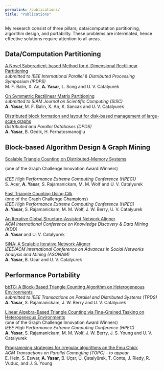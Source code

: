 ```yaml
---
permalink: /publications/
title: "Publications"
---
```


My research consist of three pillars; data/computation partitioning, algorithm design, and portability. These problems are interrelated, hence effective solutions require attention to all areas.

## Data/Computation Partitioning

[A Novel Subgradient-based Method for d-Dimensional Rectilinear Partitioning](https://www.ipdps.org) <br />
<em>submitted to IEEE International Parallel \& Distributed Processing Symposium (IPDPS)</em> <br />
M. F. Balin, X. An, <strong> A. Yasar</strong>, L. Song and U. V. Catalyurek <br />

[On Symmetric Rectilinear Matrix Partitioning](https://arxiv.org/abs/2009.07735) <br />
<em>submitted to SIAM Journal on Scientific Computing (SISC)</em> <br />
<strong>A. Yasar</strong>, M. F. Balin, X. An, K. Sancak and U. V. Catalyurek <br />



[Distributed block formation and layout for disk-based management of large-scale graphs](https://link.springer.com/article/10.1007/s10619-017-7191-3) <br />
<em>Distributed and Parallel Databases (DPDS)</em> <br />
<strong>A. Yasar</strong>, B. Gedik, H. Ferhatosmanoğlu <br />



## Block-based Algorithm Design \& Graph Mining


[Scalable Triangle Counting on Distributed-Memory Systems](https://graphchallenge.mit.edu/champions) <br />
<div class="text-red mb-2"> (one of the Graph Challenge Innovation Award Winners)</div> <br />
<em>IEEE High Performance Extreme Computing Conference (HPEC)}</em> <br />
S. Acer, <strong>A. Yasar</strong>, S. Rajamanickam, M. M. Wolf and U. V. Catalyurek <br />


[Fast Triangle Counting Using Cilk](https://graphchallenge.mit.edu/champions) <br />
(one of the Graph Challenge Champions) <br />
<em>IEEE High Performance Extreme Computing Conference (HPEC)</em> <br />
<strong>A. Yasar</strong>, S. Rajamanickam, M. M. Wolf, J. W. Berry, U. V. Catalyurek <br />


[An Iterative Global Structure-Assisted Network Aligner](https://dl.acm.org/citation.cfm?id=3219819.3220079) <br />
<em>ACM International Conference on Knowledge Discovery \& Data Mining (KDD)</em> <br />
<strong>A. Yasar</strong> and U. V. Catalyurek <br />


[SiNA: A Scalable Iterative Network Aligner](https://ieeexplore.ieee.org/abstract/document/8508468) <br />
<em>IEEE/ACM International Conference on Advances in Social Networks Analysis and Mining (ASONAM)</em> <br />
<strong>A. Yasar</strong>, B. Ucar and U. V. Catalyurek <br />



## Performance Portability


[bbTC: A Block-Based Triangle Counting Algorithm on Heterogeneous Environments](https://arxiv.org/abs/2009.12457) <br />
<em> submitted to IEEE Transactions on Parallel and Distributed Systems (TPDS)</em> <br />
<strong>A. Yasar</strong>, S. Rajamanickam, J. W. Berry and U. V. Catalyurek <br />


[Linear Algebra-Based Triangle Counting via Fine-Grained Tasking on Heterogeneous Environments](https://graphchallenge.mit.edu/champions) <br />
(one of the Graph Challenge Innovation Award Winners) <br />
<em>IEEE High Performance Extreme Computing Conference (HPEC)</em> <br />
<strong>A. Yasar</strong>, S. Rajamanickam, M. M. Wolf, J. W. Berry, J. S. Young and U. V. Catalyurek <br />


[Programming strategies for irregular algorithms on the Emu Chick](https://arxiv.org/abs/1901.02775) <br />
<em>ACM Transactions on Parallel Computing (TOPC) - to appear</em> <br />
E. Hein, S. Eswar, <strong>A. Yasar</strong>, B. Uçar, Ü. Çatalyürek, T. Conte, J. Riedy, R. Vuduc, and J. S. Young <br />
